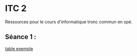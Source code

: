# ITC 2

Ressources pour le cours d'informatique tronc commun en spé.

## Séance 1 :

[table exemple](/documents/table_exemple_cours.pdf)